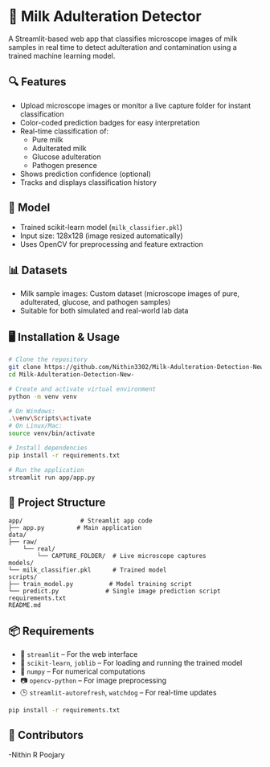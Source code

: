 # 🍼 Milk Adulteration Detector

A Streamlit-based web app that classifies microscope images of milk samples in real time to detect adulteration and contamination using a trained machine learning model.

## 🔍 Features

- Upload microscope images or monitor a live capture folder for instant classification
- Color-coded prediction badges for easy interpretation
- Real-time classification of:
  - Pure milk
  - Adulterated milk
  - Glucose adulteration
  - Pathogen presence
- Shows prediction confidence (optional)
- Tracks and displays classification history

## 🧠 Model

- Trained scikit-learn model (`milk_classifier.pkl`)
- Input size: 128x128 (image resized automatically)
- Uses OpenCV for preprocessing and feature extraction

## 📊 Datasets

- Milk sample images: Custom dataset (microscope images of pure, adulterated, glucose, and pathogen samples)
- Suitable for both simulated and real-world lab data

## 🖥️ Installation & Usage

```bash
# Clone the repository
git clone https://github.com/Nithin3302/Milk-Adulteration-Detection-New-.git
cd Milk-Adulteration-Detection-New-

# Create and activate virtual environment
python -m venv venv

# On Windows:
.\venv\Scripts\activate
# On Linux/Mac:
source venv/bin/activate

# Install dependencies
pip install -r requirements.txt

# Run the application
streamlit run app/app.py
```

## 📂 Project Structure

```
app/                # Streamlit app code
├── app.py         # Main application
data/
├── raw/
    └── real/
        └── CAPTURE_FOLDER/  # Live microscope captures
models/
└── milk_classifier.pkl      # Trained model
scripts/
├── train_model.py          # Model training script
└── predict.py             # Single image prediction script
requirements.txt
README.md
```

## 📦 Requirements

- 🧪 `streamlit` – For the web interface
- 🧠 `scikit-learn`, `joblib` – For loading and running the trained model
- 🔢 `numpy` – For numerical computations
- 📷 `opencv-python` – For image preprocessing
- 🕒 `streamlit-autorefresh`, `watchdog` – For real-time updates

```bash
pip install -r requirements.txt
```

## 👥 Contributors

-Nithin R Poojary